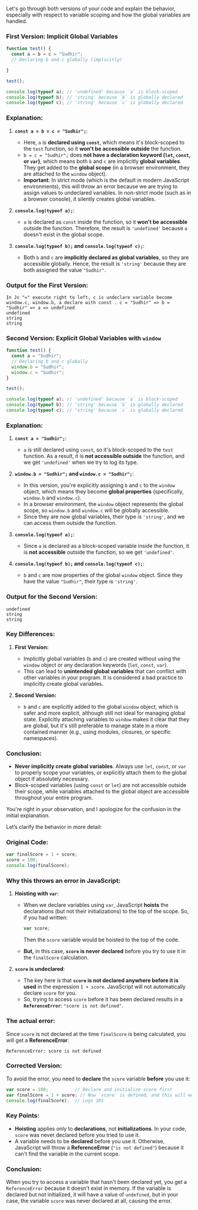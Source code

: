 Let's go through both versions of your code and explain the behavior, especially with respect to variable scoping and how the global variables are handled.

### **First Version: Implicit Global Variables**

```javascript
function test() {
  const a = b = c = "Sudhir";
  // Declaring b and c globally (implicitly)

}

test();

console.log(typeof a); // 'undefined' because `a` is block-scoped
console.log(typeof b); // 'string' because `b` is globally declared
console.log(typeof c); // 'string' because `c` is globally declared
```

### **Explanation:**

1. **`const a = b = c = "Sudhir";`**:
   - Here, `a` is **declared using `const`**, which means it's block-scoped to the `test` function, so it **won't be accessible outside** the function.
   - `b = c = "Sudhir";` does **not have a declaration keyword (`let`, `const`, or `var`)**, which means both `b` and `c` are implicitly **global variables**. They get added to the **global scope** (in a browser environment, they are attached to the `window` object).
   - **Important**: In strict mode (which is the default in modern JavaScript environments), this will throw an error because we are trying to assign values to undeclared variables. In non-strict mode (such as in a browser console), it silently creates global variables.

2. **`console.log(typeof a);`**:
   - `a` is declared as `const` inside the function, so it **won't be accessible** outside the function. Therefore, the result is `'undefined'` because `a` doesn't exist in the global scope.

3. **`console.log(typeof b);` and `console.log(typeof c);`**:
   - Both `b` and `c` are **implicitly declared as global variables**, so they are accessible globally. Hence, the result is `'string'` because they are both assigned the value `"Sudhir"`.

### **Output for the First Version:**
```text
In Js "=" execute right to left, c is undeclare variable become window.c, window.b, a declare with const . c = "Sudhir" => b = "Sudhir" => a => undefined
undefined
string
string
```

### **Second Version: Explicit Global Variables with `window`**

```javascript
function test() {
  const a = "Sudhir";
  // Declaring b and c globally
  window.b = "Sudhir";
  window.c = "Sudhir";
}

test();

console.log(typeof a); // 'undefined' because `a` is block-scoped
console.log(typeof b); // 'string' because `b` is globally declared
console.log(typeof c); // 'string' because `c` is globally declared
```

### **Explanation:**

1. **`const a = "Sudhir";`**:
   - `a` is still declared using `const`, so it's block-scoped to the `test` function. As a result, it is **not accessible outside** the function, and we get `'undefined'` when we try to log its type.

2. **`window.b = "Sudhir";` and `window.c = "Sudhir";`**:
   - In this version, you're explicitly assigning `b` and `c` to the `window` object, which means they become **global properties** (specifically, `window.b` and `window.c`).
   - In a browser environment, the `window` object represents the global scope, so `window.b` and `window.c` will be globally accessible.
   - Since they are now global variables, their type is `'string'`, and we can access them outside the function.

3. **`console.log(typeof a);`**:
   - Since `a` is declared as a block-scoped variable inside the function, it is **not accessible** outside the function, so we get `'undefined'`.

4. **`console.log(typeof b);` and `console.log(typeof c);`**:
   - `b` and `c` are now properties of the global `window` object. Since they have the value `"Sudhir"`, their type is `'string'`.

### **Output for the Second Version:**
```text
undefined
string
string
```

### **Key Differences:**
1. **First Version:**
   - Implicitly global variables (`b` and `c`) are created without using the `window` object or any declaration keywords (`let`, `const`, `var`).
   - This can lead to **unintended global variables** that can conflict with other variables in your program. It is considered a bad practice to implicitly create global variables.
   
2. **Second Version:**
   - `b` and `c` are explicitly added to the global `window` object, which is safer and more explicit, although still not ideal for managing global state. Explicitly attaching variables to `window` makes it clear that they are global, but it's still preferable to manage state in a more contained manner (e.g., using modules, closures, or specific namespaces).

### **Conclusion:**
- **Never implicitly create global variables**. Always use `let`, `const`, or `var` to properly scope your variables, or explicitly attach them to the global object if absolutely necessary.
- Block-scoped variables (using `const` or `let`) are not accessible outside their scope, while variables attached to the global object are accessible throughout your entire program.



You're right in your observation, and I apologize for the confusion in the initial explanation.

Let’s clarify the behavior in more detail:

### Original Code:
```javascript
var finalScore = 1 + score;
score = 100;
console.log(finalScore);
```

### Why this throws an error in JavaScript:

1. **Hoisting with `var`**:
   - When we declare variables using `var`, JavaScript **hoists** the declarations (but not their initializations) to the top of the scope. So, if you had written:
     ```javascript
     var score;
     ```
     Then the `score` variable would be hoisted to the top of the code.
     
   - **But,** in this case, **`score` is never declared** before you try to use it in the `finalScore` calculation.

2. **`score` is undeclared**:
   - The key here is that **`score` is not declared anywhere before it is used** in the expression `1 + score`. JavaScript will not automatically declare `score` for you.
   - So, trying to access `score` before it has been declared results in a **`ReferenceError`**: `"score is not defined"`.

### The actual error:
Since `score` is not declared at the time `finalScore` is being calculated, you will get a **ReferenceError**:

```
ReferenceError: score is not defined
```

### Corrected Version:
To avoid the error, you need to **declare** the `score` variable **before** you use it:

```javascript
var score = 100;          // Declare and initialize score first
var finalScore = 1 + score; // Now `score` is defined, and this will work
console.log(finalScore);  // Logs 101
```

### Key Points:
- **Hoisting** applies only to **declarations**, not **initializations**. In your code, `score` was never declared before you tried to use it.
- A variable needs to be **declared** before you use it. Otherwise, JavaScript will throw a **ReferenceError** (`"is not defined"`) because it can't find the variable in the current scope.

### Conclusion:
When you try to access a variable that hasn't been declared yet, you get a `ReferenceError` because it doesn't exist in memory. If the variable is declared but not initialized, it will have a value of `undefined`, but in your case, the variable `score` was never declared at all, causing the error.